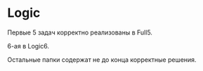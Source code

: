 Logic
=====

Первые 5 задач корректно реализованы в Full5.

6-ая в Logic6.

Остальные папки содержат не до конца корректные решения.
